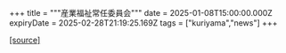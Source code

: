 +++
title = """産業福祉常任委員会"""
date = 2025-01-08T15:00:00.000Z
expiryDate = 2025-02-28T21:19:25.169Z
tags = ["kuriyama","news"]
+++


[[source]](https://www.town.kuriyama.hokkaido.jp/site/gikai/29932.html)
